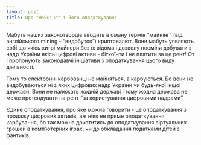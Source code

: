 ```yaml
---
layout: post
title: Про "майнінг" і його оподаткування
---
```


Мабуть наших законотворців вводить в оману термін “майнінг” (від англійського mining - “видобуток”) криптовалют. Вони мабуть уявляють собі що якісь хитрі майнери без їх відома і дозволу посміли добувати з надр України якісь цифрові активи - біткоїнти і не платити за це рент!  От і пропонують законодавчі ініціативи з оподаткування цього виду діяльності.

Тому то електронні карбованці не майняться, а карбуються. Бо вони не видобуваються ні з яких цифрових надр України чи будь-якої іншої держави. Вони не належать жодній державі і тому жодна держава не може претендувати на рент “за користування цифровими надрами”.

Єдине оподаткування, про яке можна говорити - це оподаткування з продажу цифрових активів, аж ніяк не пряме оподаткування карбування, бо так можна докотитись до оподаткування віртуальних грошей в комп’ютерних іграх, чи до обкладання податками дітей з фантиків.

